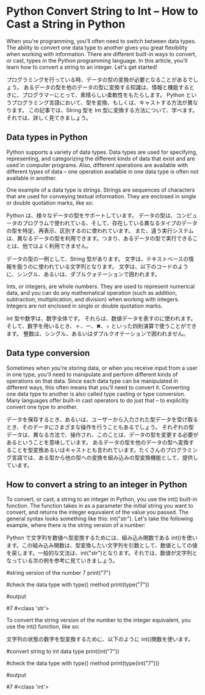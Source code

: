 # Python Convert String to Int – How to Cast a String in Python

When you're programming, you'll often need to switch between data types.
The ability to convert one data type to another gives you great flexibility when working with information.
There are different built-in ways to convert, or cast, types in the Python programming language.
In this article, you'll learn how to convert a string to an integer.
Let's get started!

プログラミングを行っている時、データの型の変換が必要となることがあるでしょう。
あるデータの型を他のデータの型に変換する知識は、情報と機能するときに、プログラマーにとって、素晴らしい柔軟性をもたらします。
Python というプログラミング言語において、型を変換、もしくは、キャストする方法が異なります。
この記事では、String 型を Int 型に変換する方法について、学べます。
それでは、詳しく見てきましょう。

## Data types in Python

Python supports a variety of data types.
Data types are used for specifying, representing, and categorizing the different kinds of data that exist and are used in computer programs.
Also, different operations are available with different types of data – one operation available in one data type is often not available in another.

One example of a data type is strings.
Strings are sequences of characters that are used for conveying textual information.
They are enclosed in single or double quotation marks, like so:

Python は、様々なデータの型をサポートしています。
データの型は、コンピュータのプログラムで使われている、そして、存在している異なるタイプのデータの型を特定、再表示、区別するのに使われています。
また、違う実行システムは、異なるデータの型を利用できます。つまり、あるデータの型で実行できることは、他ではよく利用できません。

データの型の一例として、String 型があります。
文字は、テキストベースの情報を扱うのに使われている文字列となります。
文字は、以下のコードのように、シングル、あるいは、ダブルクォテーションで囲われます。

Ints, or integers, are whole numbers.
They are used to represent numerical data, and you can do any mathematical operation (such as addition, subtraction, multiplication, and division) when working with integers.
Integers are not enclosed in single or double quotation marks.

Int 型や数字は、数字全体です。
それらは、数値データを表すのに使われます。そして、数字を用いるとき、＋、ー、✖︎、÷ といった四則演算で使うことができます。
整数は、シングル、あるいはダブルクオテーションで囲われません。

## Data type conversion

Sometimes when you're storing data, or when you receive input from a user in one type, you'll need to manipulate and perform different kinds of operations on that data. Since each data type can be manipulated in different ways, this often means that you'll need to convert it. Converting one data type to another is also called type casting or type conversion. Many languages offer built-in cast operators to do just that – to explicitly convert one type to another.

データを保存するとき、あるいは、ユーザーから入力された型データを受け取るとき、そのデータにさまざまな操作を行うこともあるでしょう。 それぞれの型データは、異なる方法で、操作され、このことは、データの型を変更する必要があるということを意味しています。 あるデータの型を他のデータの型へ変換することを型変換あるいはキャストとも言われています。たくさんのプログラミング言語では、ある型から他の型への変換を組み込みの型変換機能として、提供しています。

## How to convert a string to an integer in Python

To convert, or cast, a string to an integer in Python, you use the int() built-in function. The function takes in as a parameter the initial string you want to convert, and returns the integer equivalent of the value you passed. The general syntax looks something like this: int("str"). Let's take the following example, where there is the string version of a number:

Python で文字列を数値へ型変換するためには、組み込み関数である int()を使います。この組み込み関数は、型変換したい文字列を引数として、数値としての値を戻します。一般的な文法は、int("str")となります。それでは、数値が文字列となっている次の例を参考に見ていきましょう。

#string version of the number 7
print("7")

#check the data type with type() method
print(type("7"))

#output

#7
#<class 'str'>

To convert the string version of the number to the integer equivalent, you use the int() function, like so:

文字列の状態の数字を型変換するために、以下のように int()関数を使います。

#convert string to int data type
print(int("7"))

#check the data type with type() method
print(type(int("7")))

#output

#7
#<class 'int'>

